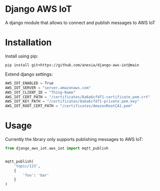 # Django AWS IoT

A django module that allows to connect and publish messages to AWS IoT

# Installation

Install using pip:

```shell
pip install git+https://github.com/anexia/django-aws-iot@main
```

Extend django settings:

```python
AWS_IOT_ENABLED = True
AWS_IOT_SERVER = "server.amazonaws.com"
AWS_IOT_CLIENT_ID = "Thing-Name"
AWS_IOT_CERT_PATH = "/certificates/8a6a6cfdf1-certificate.pem.crt"
AWS_IOT_KEY_PATH = "/certificates/8a6a6cfdf1-private.pem.key"
AWS_IOT_ROOT_CERT_PATH = "/certificates/AmazonRootCA1.pem"
```

# Usage

Currently the library only supports publishing messages to AWS IoT:


```python
from django_aws_iot.aws_iot import mqtt_publish


mqtt_publish(
    'topic/123',
    {
        'foo': 'bar'
    }
)
```
